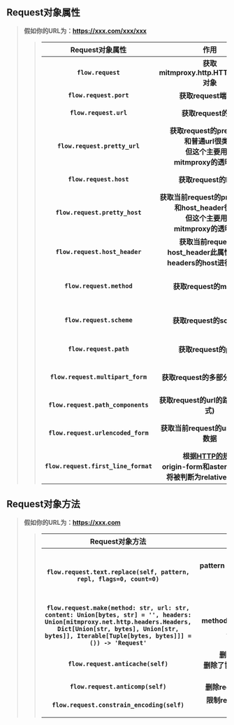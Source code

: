 ## Request对象属性

>**假如你的URL为：https://xxx.com/xxx/xxx**
>>|**Request对象属性**|**作用**|**例子**|
>>|:----:|:--------:|:--------:|
>>|**`flow.request`**|**获取mitmproxy.http.HTTPRequest对象**|**返回对象**|
>>|**`flow.request.port`**|**获取request端口号**|**返回端口号**|
>>|**`flow.request.url`**|**获取request的url**|**返回https://xxx.com**|
>>|**`flow.request.pretty_url`**|**获取request的pretty_url<br>和普通url很类似<br>但这个主要用于<br>mitmproxy的透明模式**|**直接返回url**|
>>|**`flow.request.host`**|**获取request的host**|**返回<br>xxx.com**|
>>|**`flow.request.pretty_host`**|**获取当前request的pretty_host<br>和host_header很类似<br>但这个主要用于<br>mitmproxy的透明模式**|**返回<br>xxx.com**|
>>|**`flow.request.host_header`**|**获取当前request的<br>host_header此属性是根据<br>headers的host进行映射的**|**返回<br>xxx.com**|
>>|**`flow.request.method`**|**获取request的method**|**返回<br>GET、POST等等**|
>>|**`flow.request.scheme`**|**获取request的scheme**|**返回<br>http、https等等协议**|
>>|**`flow.request.path`**|**获取request的path**|**返回<br>URL的/xxx/xxx**|
>>|**`flow.request.multipart_form`**|**获取request的多部分表单数据**|**返回<br>MultiDictView对象**|
>>|**`flow.request.path_components`**|**获取request的url的路径(元组形式)**|**返回元组**|
>>|**`flow.request.urlencoded_form`**|**获取当前request的url编码表单数据**|**返回<br>MultiDictView对象**|
>>|**`flow.request.first_line_format`**|**根据[HTTP的规范](https://www.rfc-editor.org/rfc/rfc7230.txt)<br>origin-form和asterisk-form<br>将被判断为relative(相对的)**|**返回str**|

## Request对象方法

>**假如你的URL为：https://xxx.com**
>>|**Request对象方法**|<div style="width:300px">作用</div>|**例子**|
>>|:-------:|:----------:|:-----------:|
>>|**`flow.request.text.replace(self, pattern, repl, flags=0, count=0)`**|**替换request的内容<br>pattern：被替换的内容(正则表达式模式)<br>repl：替换的内容<br>flags：标记数量<br>count：替换次数**|**常用于`text.replace('xxx','xxx')`<br>与get_text()或text属性配合使用即可**|
>>|**`flow.request.make(method: str, url: str, content: Union[bytes, str] = '', headers: Union[mitmproxy.net.http.headers.Headers, Dict[Union[str, bytes], Union[str, bytes]], Iterable[Tuple[bytes, bytes]]] = ()) -> 'Request'`**|**生成新的request的<br>method、url、content、headers等等<br>用于修改或替换request<br>主要用途：捉弄别人**|**返回Request对象<br>直接使用<br>`flow.request.make(method='GET',url='https://xxx.com',headers={'xxx':'xxx'})`**|
>>|**`flow.request.anticache(self)`**|**删除request可能产生的缓存<br>删除了协议头的ETags和If-Modified-Since**|**直接`anticache()`即可**|
>>|**`flow.request.anticomp(self)`**|**删除request可能压缩数据资源的标头**|**直接`anticomp()`即可**|
>>|**`flow.request.constrain_encoding(self)`**|**限制request的Accept-Encoding值<br>方便我们之后解码**|**直接`constrain_encoding()`即可**|